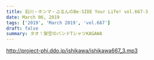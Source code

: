 ```yaml
---
title: 石川・ホンマ・ぶるんのBe-SIDE Your Life! vol.667-3
date: March 06, 2019
tags: ['2019', 'March 2019', 'vol.667']
draft: false
summary: タオ！架空のバンドTシャツKAGAWA
---
```


http://project-phi.ddo.jp/ishikawa/ishikawa667_3.mp3
